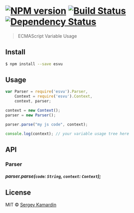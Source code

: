 #  [![NPM version][npm-image]][npm-url] [![Build Status][travis-image]][travis-url] [![Dependency Status][daviddm-image]][daviddm-url]

> ECMAScript Variable Usage


## Install

```sh
$ npm install --save esvu
```


## Usage

```js
var Parser = require('esvu').Parser,
    Context = require('esvu').Context,
    context, parser;

context = new Context();    
parser = new Parser();

parser.parse("my js code", context);

console.log(context); // your variable usage tree here 

```

## API

### Parser

##### parser.parse(`code`: `String`, `context`: `Context`); 


## License

MIT © [Sergey Kamardin](https://github.com/gobwas)


[npm-image]: https://badge.fury.io/js/esvu.svg
[npm-url]: https://npmjs.org/package/esvu
[travis-image]: https://travis-ci.org/gobwas/esvu.svg?branch=master
[travis-url]: https://travis-ci.org/gobwas/esvu
[daviddm-image]: https://david-dm.org/gobwas/esvu.svg?theme=shields.io
[daviddm-url]: https://david-dm.org/gobwas/esvu